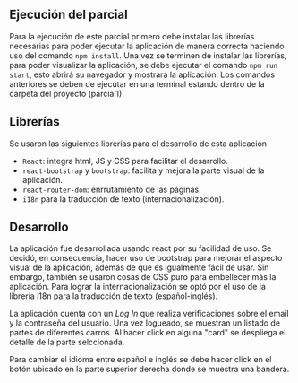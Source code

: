 ## Ejecución del parcial
Para la ejecución de este parcial primero debe instalar las librerías necesarias para poder ejecutar la aplicación de manera correcta haciendo uso del comando <code>npm install</code>. Una vez se terminen de instalar las librerías, para poder visualizar la aplicación, se debe ejecutar el comando <code>npm run start</code>, esto abrirá su navegador y mostrará la aplicación. Los comandos anteriores se deben de ejecutar en una terminal estando dentro de la carpeta del proyecto (parcial1).

## Librerías
Se usaron las siguientes librerías para el desarrollo de esta aplicación

- <code>React</code>: integra html, JS y CSS para facilitar el desarrollo.
- <code>react-bootstrap</code> y <code>bootstrap</code>: facilita y mejora la parte visual de la aplicación.
- <code>react-router-dom</code>: enrrutamiento de las páginas.
- <code>i18n</code> para la traducción de texto (internacionalización).

## Desarrollo
La aplicación fue desarrollada usando react por su facilidad de uso. Se decidó, en consecuencia, hacer uso de bootstrap para mejorar el aspecto visual de la aplicación, además de que es igualmente fácil de usar. Sin embargo, también se usaron cosas de CSS puro para embellecer más la aplicación. Para lograr la internacionalización se optó por el uso de la librería i18n para la traducción de texto (español-inglés).

La aplicación cuenta con un *Log In* que realiza verificaciones sobre el email y la contraseña del usuario. Una vez logueado, se muestran un listado de partes de diferentes carros. Al hacer click en alguna "card" se despliega el detalle de la parte selccionada. 

Para cambiar el idioma entre español e inglés se debe hacer click en el botón ubicado en la parte superior derecha donde se muestra una bandera.

